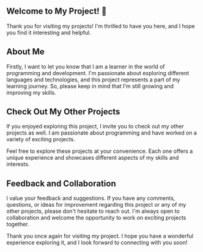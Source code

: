 ## Welcome to My Project! 👋

Thank you for visiting my projects! I'm thrilled to have you here, and I hope you find it interesting and helpful.

## About Me
Firstly, I want to let you know that I am a  learner in the world of programming and development. I'm passionate about exploring different languages and technologies, and this project represents a part of my learning journey. So, please keep in mind that I'm still growing and improving my skills.

## Check Out My Other Projects 
If you enjoyed exploring this project, I invite you to check out my other projects as well. I am passionate about programming and have worked on a variety of exciting projects.



Feel free to explore these projects at your convenience. Each one offers a unique experience and showcases different aspects of my skills and interests.


## Feedback and Collaboration
I value your feedback and suggestions. If you have any comments, questions, or ideas for improvement regarding this project or any of my other projects, please don't hesitate to reach out. I'm always open to collaboration and welcome the opportunity to work on exciting projects together.

Thank you once again for visiting my project. I hope you have a wonderful experience exploring it, and I look forward to connecting with you soon!



